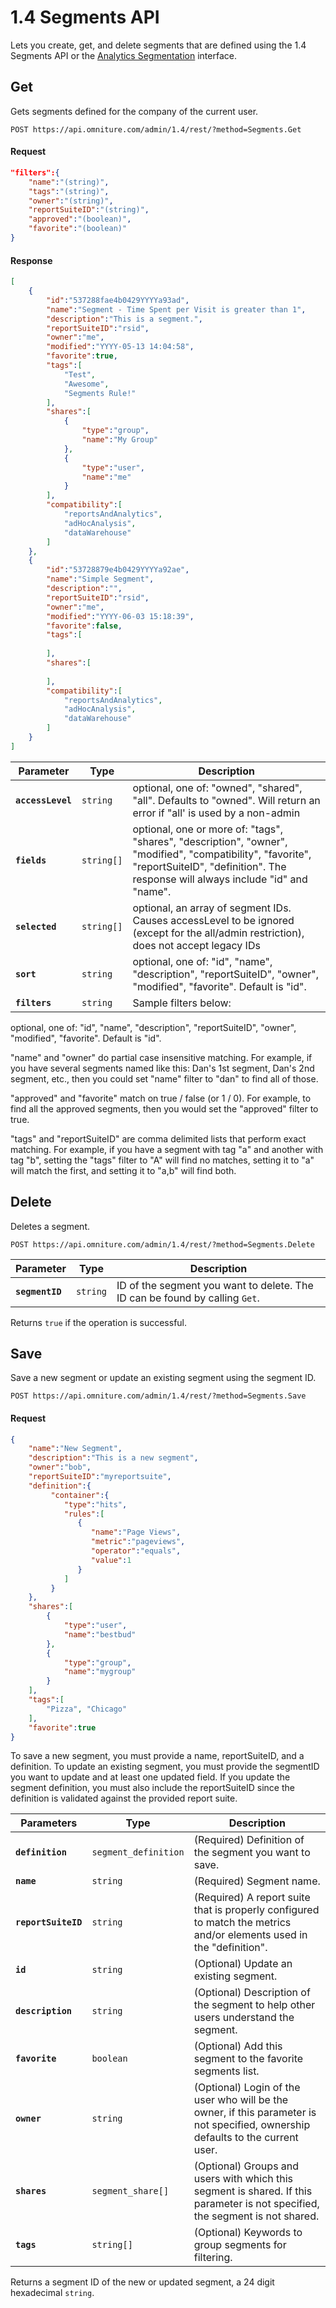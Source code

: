 # 1.4 Segments API

Lets you create, get, and delete segments that are defined using the 1.4 Segments API or the [Analytics Segmentation](https://experienceleague.adobe.com/docs/analytics/components/segmentation/seg-home.html) interface.

## Get

Gets segments defined for the company of the current user.

`POST https://api.omniture.com/admin/1.4/rest/?method=Segments.Get`

<CodeBlock slots="heading, code" repeat="2" languages="JSON,JSON"/>

#### Request

```json
"filters":{
    "name":"(string)",
    "tags":"(string)",
    "owner":"(string)",
    "reportSuiteID":"(string)",
    "approved":"(boolean)",
    "favorite":"(boolean)"
}
```

#### Response

```json
[
    {
        "id":"537288fae4b0429YYYYa93ad",
        "name":"Segment - Time Spent per Visit is greater than 1",
        "description":"This is a segment.",
        "reportSuiteID":"rsid",
        "owner":"me",
        "modified":"YYYY-05-13 14:04:58",
        "favorite":true,
        "tags":[
            "Test",
            "Awesome",
            "Segments Rule!"
        ],
        "shares":[
            {
                "type":"group",
                "name":"My Group"
            },
            {
                "type":"user",
                "name":"me"
            }
        ],
        "compatibility":[
            "reportsAndAnalytics",
            "adHocAnalysis",
            "dataWarehouse"
        ]
    },
    {
        "id":"53728879e4b0429YYYYa92ae",
        "name":"Simple Segment",
        "description":"",
        "reportSuiteID":"rsid",
        "owner":"me",
        "modified":"YYYY-06-03 15:18:39",
        "favorite":false,
        "tags":[
            
        ],
        "shares":[
            
        ],
        "compatibility":[
            "reportsAndAnalytics",
            "adHocAnalysis",
            "dataWarehouse"
        ]
    }
]
```

|Parameter|Type|Description|
|----|----|-----------|
|**`accessLevel`** |`string` | optional, one of: "owned", "shared", "all". Defaults to "owned". Will return an error if "all' is used by a non-admin |
|**`fields`** |`string[]` | optional, one or more of: "tags", "shares", "description", "owner", "modified", "compatibility", "favorite", "reportSuiteID", "definition". The response will always include "id" and "name". |
|**`selected`** |`string[]` | optional, an array of segment IDs. Causes accessLevel to be ignored (except for the all/admin restriction), does not accept legacy IDs |
|**`sort`** |`string` | optional, one of: "id", "name", "description", "reportSuiteID", "owner", "modified", "favorite". Default is "id". |
|**`filters`** | `string`  | Sample filters below: |

optional, one of: "id", "name", "description", "reportSuiteID", "owner", "modified", "favorite". Default is "id".

"name" and "owner" do partial case insensitive matching. For example, if you have several segments named like this: Dan's 1st segment, Dan's 2nd segment, etc., then you could set "name" filter to "dan" to find all of those.

"approved" and "favorite" match on true / false (or 1 / 0). For example, to find all the approved segments, then you would set the "approved" filter to true.

"tags" and "reportSuiteID" are comma delimited lists that perform exact matching. For example, if you have a segment with tag "a" and another with tag "b", setting the "tags" filter to "A" will find no matches, setting it to "a" will match the first, and setting it to "a,b" will find both.

## Delete

Deletes a segment.

`POST https://api.omniture.com/admin/1.4/rest/?method=Segments.Delete`

|Parameter|Type|Description|
|----|----|-----------|
|**`segmentID`** |`string` | ID of the segment you want to delete. The ID can be found by calling `Get`. |

Returns `true` if the operation is successful.

## Save

Save a new segment or update an existing segment using the segment ID.

`POST https://api.omniture.com/admin/1.4/rest/?method=Segments.Save`

<CodeBlock slots="heading, code" repeat="1" languages="JSON"/>

#### Request

```json
{
    "name":"New Segment",
    "description":"This is a new segment",
    "owner":"bob",
    "reportSuiteID":"myreportsuite",
    "definition":{
         "container":{
            "type":"hits",
            "rules":[
               {
                  "name":"Page Views",
                  "metric":"pageviews",
                  "operator":"equals",
                  "value":1
               }
            ]
         }
    },
    "shares":[
        {
            "type":"user",
            "name":"bestbud"
        },
        {
            "type":"group",
            "name":"mygroup"
        }
    ],
    "tags":[
        "Pizza", "Chicago"
    ],
    "favorite":true
}
```

To save a new segment, you must provide a name, reportSuiteID, and a definition. To update an existing segment, you must provide the segmentID you want to update and at least one updated field. If you update the segment definition, you must also include the reportSuiteID since the definition is validated against the provided report suite.

|Parameters|Type|Description|
|----|----|-----------|
|**`definition`** |`segment_definition` | (Required) Definition of the segment you want to save. |
|**`name`** |`string` | (Required) Segment name. |
|**`reportSuiteID`** |`string` | (Required) A report suite that is properly configured to match the metrics and/or elements used in the "definition". |
|**`id`** |`string` | (Optional) Update an existing segment. |
|**`description`** |`string` | (Optional) Description of the segment to help other users understand the segment. |
|**`favorite`** |`boolean` | (Optional) Add this segment to the favorite segments list. |
|**`owner`** |`string` | (Optional) Login of the user who will be the owner, if this parameter is not specified, ownership defaults to the current user. |
|**`shares`** |`segment_share[]` | (Optional) Groups and users with which this segment is shared. If this parameter is not specified, the segment is not shared. |
|**`tags`** |`string[]` | (Optional) Keywords to group segments for filtering. |

Returns a segment ID of the new or updated segment, a 24 digit hexadecimal `string`.

